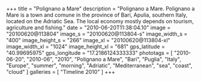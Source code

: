 +++
title = "Polignano a Mare"
description = "Polignano a Mare. Polignano a Mare is a town and comune in the province of Bari, Apulia, southern Italy, located on the Adriatic Sea. The local economy mostly depends on tourism, agriculture and fishing."
date = "2010-06-20T11:38:04.10"
image = "20100620@113804"
image_s = "20100620@113804-s"
image_width_s = "400"
image_height_s = "266"
image_xl = "20100620@113804-xl"
image_width_xl = "1024"
image_height_xl = "681"
gps_latitude = "40.99695975"
gps_longitude = "17.2186124333333"
phototags = [ "2010-06-20", "2010-06", "2010", "Polignano a Mare", "Bari", "Puglia", "Italy", "Europe", "summer", "morning", "Adriatic", "Mediterranean", "sea", "coast", "cloud" ]
galleries = [ "Timeline 2010" ]
+++
